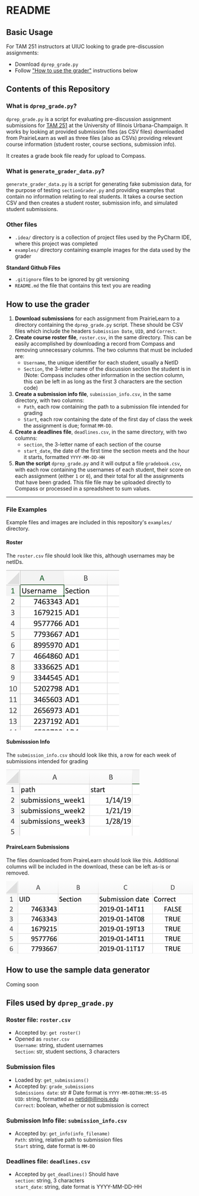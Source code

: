 # README

## Basic Usage
For TAM 251 instructors at UIUC looking to grade pre-discussion assignments:
- Download `dprep_grade.py`
- Follow  ["How to use the grader"](#how-to-use-the-grader) instructions below

## Contents of this Repository

### What is `dprep_grade.py`?
`dprep_grade.py` is a script for evaluating pre-discussion assignment submissions for [TAM 251](https://courses.physics.illinois.edu/tam251) at the University of Illinois Urbana-Champaign. It works by looking at provided submission files (as CSV files) downloaded from PrairieLearn as well as three files (also as CSVs) providing relevant course information (student roster, course sections, submission info).

It creates a grade book file ready for upload to Compass. 

### What is `generate_grader_data.py`?
`generate_grader_data.py` is a script for generating fake submission data, for the purpose of testing `sectionGrader.py` and providing examples that contain no information relating to real students. It takes a course section CSV and then creates a student roster, submission info, and simulated student submissions.

### Other files
- `.idea/` directory is a collection of project files used by the PyCharm IDE, where this project was completed
- `examples/` directory containing example images for the data used by the grader

**Standard Github Files**
- `.gitignore` files to be ignored by git versioning
- `README.md` the file that contains this text you are reading

## How to use the grader
1. **Download submissions** for each assignment from PrairieLearn to a directory containing the `dprep_grade.py` script. These should be CSV files which include the headers `Submission Date`, `UID`, and `Correct`.
2. **Create course roster file**, `roster.csv`, in the same directory. This can be easily accomplished by downloading a record from Compass and removing unnecessary columns. The two columns that must be included are:
    - `Username`, the unique identifier for each student, usually a NetID
    - `Section`, the 3-letter name of the discussion section the student is in (Note: Compass includes other information in the section column, this can be left in as long as the first 3 characters are the section code)
3.  **Create a submission info file**, `submission_info.csv`, in the same directory, with two columns:
    - `Path`, each row containing the path to a submission file intended for grading  
    - `Start`, each row containing the date of the first day of  class the week the assignment is due; format `MM-DD`.
4. **Create a deadlines file**, `deadlines.csv`, in the same directory,  with two columns:
    - `section`, the 3-letter name of each section of the course
    - `start_date`, the date of the first time the section meets and the hour it starts, formatted `YYYY-MM-DD-HH`
5. **Run the script** `dprep_grade.py` and it will output a file `gradebook.csv`, with each row containing the usernames of each student, their score on each assignment (either `1` or `0`), and their total for all the assignments that have been graded. This file file may be uploaded directly to Compass or processed in a spreadsheet to sum values.
---
### File Examples
Example files and images are included in this repository's `examples/` directory.

#### Roster
The `roster.csv` file should look like this, although usernames may be netIDs. 

![roster_image](examples/roster_example.png)

#### Submisssion Info
The `submission_info.csv` should look like this, a row for each week of submissions intended for grading

![submission_info_image](examples/submission_info_example.png)

#### PraireLearn Submissions
The files downloaded from PraireLearn should look like this. Additional columns will be included in the download, these can be left as-is or removed.

![sumbissions_image](examples/submissions_example.png)

## How to use the sample data generator
Coming soon 

## Files used by `dprep_grade.py`

### Roster file: `roster.csv`
- Accepted by: `get roster()`
- Opened as `roster.csv`  
`Username`: string, student usernames  
`Section`: str, student sections, 3 characters

### Submission files
- Loaded by: `get_submissions()`  
- Accepted by: `grade_submissions`  
`Submissions date`: str # Date format is `YYYY-MM-DDTHH:MM:SS-05`  
`UID`: string, formatted as netid@illinois.edu  
`Correct`: boolean, whether or not submission is correct

### Submission Info file: `submission_info.csv`
- Accepted by: `get_info(info_filename)`  
`Path`: string, relative path to submission files  
`Start` string, date format is `MM-DD`

### Deadlines file: `deadlines.csv`  
- Accepted by `get_deadlines()`
Should have  
`section`: string, 3 characters  
`start_date`: string, date format is YYYY-MM-DD-HH